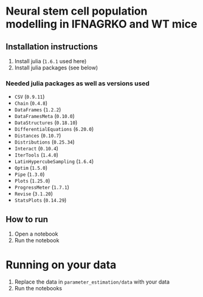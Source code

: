 # Neural stem cell population modelling in IFNAGRKO and WT mice

## Installation instructions

1. Install julia (`1.6.1` used here)
2. Install julia packages (see below)

### Needed julia packages as well as versions used

- `CSV` (`0.9.11`)
- `Chain` (`0.4.8`)
- `DataFrames` (`1.2.2`)
- `DataFramesMeta` (`0.10.0`)
- `DataStructures` (`0.18.10`)
- `DifferentialEquations` (`6.20.0`)
- `Distances` (`0.10.7`)
- `Distributions` (`0.25.34`)
- `Interact` (`0.10.4`)
- `IterTools` (`1.4.0`)
- `LatinHypercubeSampling` (`1.6.4`)
- `Optim` (`1.5.0`)
- `Pipe` (`1.3.0`)
- `Plots` (`1.25.0`)
- `ProgressMeter` (`1.7.1`)
- `Revise` (`3.1.20`)
- `StatsPlots` (`0.14.29`)

## How to run

1. Open a notebook
2. Run the notebook

# Running on your data

1. Replace the data in `parameter_estimation/data` with your data
2. Run the notebooks

